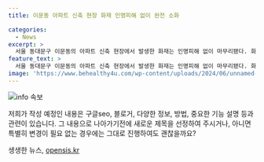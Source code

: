 ```yaml
---
title: 이문동 아파트 신축 현장 화재 인명피해 없이 완전 소화

categories:
  - News
excerpt: >
  서울 동대문구 이문동의 아파트 신축 현장에서 발생한 화재는 인명피해 없이 마무리됐다. 화재는 공사장벽 외부에서 발생했으며, 근로자 15명이 소방에 의해 안전하게 구조됐다. 화재로 주변 차량 2대가 파손됐고, 경찰은 화재 원인을 조사 중이다. 해당 아파트는 내년 1월 입주 예정으로 약 3000세대 규모이다. (150자)
feature_text: >
  서울 동대문구 이문동의 아파트 신축 현장에서 발생한 화재는 인명피해 없이 마무리됐다. 화재는 공사장벽 외부에서 발생했으며, 근로자 15명이 소방에 의해 안전하게 구조됐다. 화재로 주변 차량 2대가 파손됐고, 경찰은 화재 원인을 조사 중이다. 해당 아파트는 내년 1월 입주 예정으로 약 3000세대 규모이다. (150자)
image: 'https://www.behealthy4u.com/wp-content/uploads/2024/06/unnamed-file.png'
---
```


<p><img src="https://www.behealthy4u.com/wp-content/uploads/2024/06/unnamed-file.png" alt="info 속보" /></p>

<p>저희가 작성 예정인 내용은 구글seo, 블로거, 다양한 정보, 방법, 중요한 기능 설명 등과 관련이 있습니다. 그 내용으로 나아가기전에 새로운 제목을 선정하여 주시거나, 아니면 특별히 변경이 필요 없는 경우에는 그대로 진행하여도 괜찮을까요?</p>
생생한 뉴스, <a href="https://opensis.kr" rel="dofollow">opensis.kr</a>


